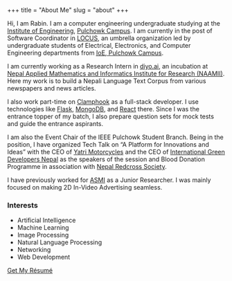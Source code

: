 +++
title = "About Me"
slug = "about"
+++

Hi, I am Rabin.
I am a computer engineering undergraduate studying at the [Institute of Engineering](https://ioe.edu.np/), [Pulchowk Campus](https://pcampus.edu.np/).
I am currently in the post of Software Coordinator in [LOCUS](https://locus.pcampus.edu.np/), an umbrella organization led by undergraduate students of Electrical, Electronics, and Computer Engineering departments from [<abbr title="Institute of Engineering">IoE</abbr>, Pulchowk Campus](https://pcampus.edu.np/).

I am currently working as a Research Intern in [diyo.ai](https://diyo.ai/), an incubation at [Nepal Applied Mathematics and Informatics Institute for Research (NAAMII)](https://www.naamii.com.np/).
Here my work is to build a Nepali Language Text Corpus from various newspapers and news articles.

I also work part-time on [Clamphook](https://clamphook.com/) as a full-stack developer.
I use technologies like [Flask](https://flask.palletsprojects.com/en/latest/), [MongoDB](https://www.mongodb.com/), and [React](https://reactjs.org/) there.
Since I was the entrance topper of my batch, I also prepare question sets for mock tests and guide the entrance aspirants.

I am also the Event Chair of the IEEE Pulchowk Student Branch.
Being in the position, I have organized Tech Talk on “A Platform for Innovations and Ideas” with the CEO of [Yatri Motorcycles](https://www.yatrimotorcycles.com/) and the CEO of [International Green Developers Nepal](https://www.greendevelopersnepal.com/) as the speakers of the session and Blood Donation Programme in association with [Nepal Redcross Society](https://nrcs.org/).

I have previously worked for [ASMI](https://asmi.co/) as a Junior Researcher.
I was mainly focused on making 2D In-Video Advertising seamless.

### Interests
* Artificial Intelligence
* Machine Learning
* Image Processing
* Natural Language Processing
* Networking
* Web Development

[Get My Résumé](/media/CV.pdf)
